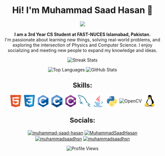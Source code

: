 <h1 align="center">Hi! I'm Muhammad Saad Hasan 👋</h1>
<p align="center">
  <a href="https://git.io/typing-svg">
    <img src="https://readme-typing-svg.herokuapp.com?font=Courier&pause=1000&color=18EBF7&center=true&lines=Computer+Science+Student;Problem+Solver;Passionate+about+Physics;Always+Learning" />
  </a>
</p>

<p align="center">
  <strong>I am a 3rd Year CS Student at FAST-NUCES Islamabad, Pakistan.</strong><br>
  I'm passionate about learning new things, solving real-world problems, and exploring the intersection of Physics and Computer Science. I enjoy socializing and meeting new people to expand my knowledge and ideas.
</p>

<p align="center">
  <img src="https://github-readme-streak-stats.herokuapp.com/?user=MuhammadSaadHasan&theme=react" alt="Streak Stats" />
</p>

<p align="center">
  <img src="https://github-readme-stats.vercel.app/api/top-langs/?username=MuhammadSaadHasan&hide=java,html,tex&theme=react" alt="Top Languages" />
  <img src="https://github-readme-stats.vercel.app/api?username=MuhammadSaadHasan&show_icons=true&theme=react" alt="GitHub Stats" />
</p>

<h2 align="center">Skills:</h2>
<p align="center">
  <img align="center" alt="HTML5" width="40px" src="https://raw.githubusercontent.com/devicons/devicon/master/icons/html5/html5-original.svg"/>
  <img align="center" alt="CSS" width="40px" src="https://raw.githubusercontent.com/devicons/devicon/master/icons/css3/css3-original.svg"/>
  <img align="center" alt="C" width="40px" src="https://raw.githubusercontent.com/devicons/devicon/master/icons/c/c-original.svg"/>
  <img align="center" alt="C++" width="40px" src="https://raw.githubusercontent.com/devicons/devicon/master/icons/cplusplus/cplusplus-original.svg"/>
  <img align="center" alt="C#" width="40px" src="https://raw.githubusercontent.com/devicons/devicon/master/icons/csharp/csharp-original.svg"/>
  <img align="center" alt="MYSQL" width="40px" src="https://raw.githubusercontent.com/devicons/devicon/master/icons/mysql/mysql-original.svg"/>
  <img align="center" alt="JAVA" width="40px" src="https://raw.githubusercontent.com/devicons/devicon/master/icons/java/java-original.svg"/>
  <img align="center" alt="Python" width="40px" src="https://raw.githubusercontent.com/devicons/devicon/master/icons/python/python-original.svg"/>
  <img align="center" alt="OpenCV" width="40px" src="https://www.vectorlogo.zone/logos/opencv/opencv-icon.svg"/>
  <img align="center" alt="Linux" width="40px" src="https://raw.githubusercontent.com/devicons/devicon/master/icons/linux/linux-original.svg"/>
</p>

<h2 align="center">Socials:</h2>
<p align="center">
  <a href="https://www.linkedin.com/in/muhammad-saad-hasan/" target="blank"><img align="center" src="https://raw.githubusercontent.com/rahuldkjain/github-profile-readme-generator/master/src/images/icons/Social/linked-in-alt.svg" alt="muhammad-saad-hasan" height="30" width="40" /></a>
  <a href="https://github.com/MuhammadSaadHasan" target="blank"><img align="center" src="https://raw.githubusercontent.com/rahuldkjain/github-profile-readme-generator/master/src/images/icons/Social/github.svg" alt="MuhammadSaadHasan" height="30" width="40" /></a>
  <a href="https://www.instagram.com/muhammadsaadhsn/" target="blank"><img align="center" src="https://raw.githubusercontent.com/rahuldkjain/github-profile-readme-generator/master/src/images/icons/Social/instagram.svg" alt="muhammadsaadhsn" height="30" width="40" /></a>
  <a href="https://twitter.com/muhammadsaadhsn" target="blank"><img align="center" src="https://raw.githubusercontent.com/rahuldkjain/github-profile-readme-generator/master/src/images/icons/Social/twitter.svg" alt="muhammadsaadhsn" height="30" width="40" /></a>
</p>

<p align="center">
  <img src="https://komarev.com/ghpvc/?username=MuhammadSaadHasan18&color=blueviolet&style=plastic" alt="Profile Views" />
</p>
